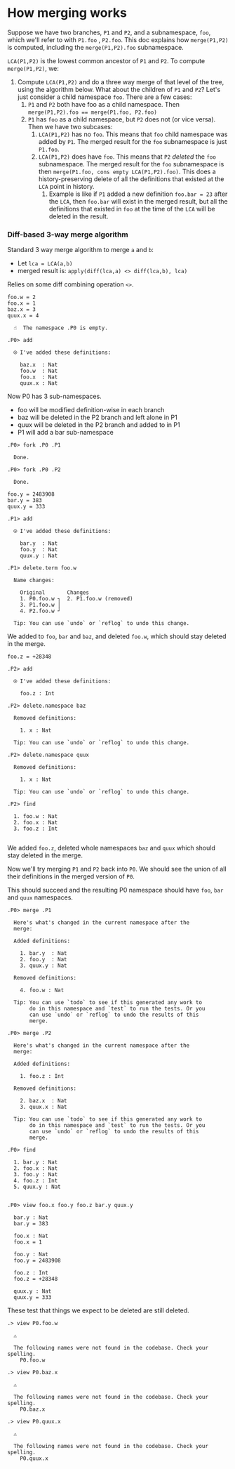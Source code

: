 
# How merging works

Suppose we have two branches, `P1` and `P2`, and a subnamespace, `foo`, which we'll refer to with `P1.foo` , `P2.foo`. This doc explains how `merge(P1,P2)` is computed, including the `merge(P1,P2).foo` subnamespace.

`LCA(P1,P2)` is the lowest common ancestor of `P1` and `P2`. To compute `merge(P1,P2)`, we:

1. Compute `LCA(P1,P2)` and do a three way merge of that level of the tree, using the algorithm below. What about the children of `P1` and `P2`? Let's just consider a child namespace `foo`. There are a few cases:
   1. `P1` and `P2` both have foo as a child namespace. Then `merge(P1,P2).foo == merge(P1.foo, P2.foo)`
   2. `P1` has `foo` as a child namespace, but `P2` does not (or vice versa). Then we have two subcases:
      1. `LCA(P1,P2)` has no `foo`. This means that `foo` child namespace was added by `P1`. The merged result for the `foo` subnamespace is just `P1.foo`.
      2. `LCA(P1,P2)` does have `foo`. This means that `P2` _deleted_ the `foo` subnamespace. The merged result for the `foo` subnamespace is then `merge(P1.foo, cons empty LCA(P1,P2).foo)`. This does a history-preserving delete of all the definitions that existed at the `LCA` point in history.
         1. Example is like if `P1` added a new definition `foo.bar = 23` after the `LCA`, then `foo.bar` will exist in the merged result, but all the definitions that existed in `foo` at the time of the `LCA` will be deleted in the result.

### Diff-based 3-way merge algorithm

Standard 3 way merge algorithm to merge `a` and `b`:

* Let `lca = LCA(a,b)`
* merged result is: `apply(diff(lca,a) <> diff(lca,b), lca)`

Relies on some diff combining operation `<>`.

```unison
foo.w = 2
foo.x = 1
baz.x = 3
quux.x = 4
```

```ucm
  ☝️  The namespace .P0 is empty.

.P0> add

  ⍟ I've added these definitions:
  
    baz.x  : Nat
    foo.w  : Nat
    foo.x  : Nat
    quux.x : Nat

```
Now P0 has 3 sub-namespaces.
* foo will be modified definition-wise in each branch
* baz will be deleted in the P2 branch and left alone in P1
* quux will be deleted in the P2 branch and added to in P1
* P1 will add a bar sub-namespace

```ucm
.P0> fork .P0 .P1

  Done.

.P0> fork .P0 .P2

  Done.

```
```unison
foo.y = 2483908
bar.y = 383
quux.y = 333
```

```ucm
.P1> add

  ⍟ I've added these definitions:
  
    bar.y  : Nat
    foo.y  : Nat
    quux.y : Nat

.P1> delete.term foo.w

  Name changes:
  
    Original       Changes
    1. P0.foo.w ┐  2. P1.foo.w (removed)
    3. P1.foo.w │  
    4. P2.foo.w ┘  
  
  Tip: You can use `undo` or `reflog` to undo this change.

```
We added to `foo`, `bar` and `baz`, and deleted `foo.w`, which should stay deleted in the merge.

```unison
foo.z = +28348
```

```ucm
.P2> add

  ⍟ I've added these definitions:
  
    foo.z : Int

.P2> delete.namespace baz

  Removed definitions:
  
    1. x : Nat
  
  Tip: You can use `undo` or `reflog` to undo this change.

.P2> delete.namespace quux

  Removed definitions:
  
    1. x : Nat
  
  Tip: You can use `undo` or `reflog` to undo this change.

.P2> find

  1. foo.w : Nat
  2. foo.x : Nat
  3. foo.z : Int
  

```
We added `foo.z`, deleted whole namespaces `baz` and `quux` which should stay
deleted in the merge.

Now we'll try merging `P1` and `P2` back into `P0`. We should see the union of all their definitions in the merged version of `P0`.

This should succeed and the resulting P0 namespace should have `foo`, `bar`
and `quux` namespaces.

```ucm
.P0> merge .P1

  Here's what's changed in the current namespace after the
  merge:
  
  Added definitions:
  
    1. bar.y  : Nat
    2. foo.y  : Nat
    3. quux.y : Nat
  
  Removed definitions:
  
    4. foo.w : Nat
  
  Tip: You can use `todo` to see if this generated any work to
       do in this namespace and `test` to run the tests. Or you
       can use `undo` or `reflog` to undo the results of this
       merge.

.P0> merge .P2

  Here's what's changed in the current namespace after the
  merge:
  
  Added definitions:
  
    1. foo.z : Int
  
  Removed definitions:
  
    2. baz.x  : Nat
    3. quux.x : Nat
  
  Tip: You can use `todo` to see if this generated any work to
       do in this namespace and `test` to run the tests. Or you
       can use `undo` or `reflog` to undo the results of this
       merge.

.P0> find

  1. bar.y : Nat
  2. foo.x : Nat
  3. foo.y : Nat
  4. foo.z : Int
  5. quux.y : Nat
  

.P0> view foo.x foo.y foo.z bar.y quux.y

  bar.y : Nat
  bar.y = 383
  
  foo.x : Nat
  foo.x = 1
  
  foo.y : Nat
  foo.y = 2483908
  
  foo.z : Int
  foo.z = +28348
  
  quux.y : Nat
  quux.y = 333

```
These test that things we expect to be deleted are still deleted.

```ucm
.> view P0.foo.w

  ⚠️
  
  The following names were not found in the codebase. Check your spelling.
    P0.foo.w

```
```ucm
.> view P0.baz.x

  ⚠️
  
  The following names were not found in the codebase. Check your spelling.
    P0.baz.x

```
```ucm
.> view P0.quux.x

  ⚠️
  
  The following names were not found in the codebase. Check your spelling.
    P0.quux.x

```
